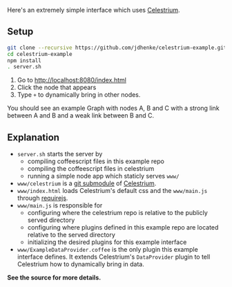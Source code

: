 Here's an extremely simple interface which uses [Celestrium](https://github.com/jdhenke/celestrium).

## Setup

```bash
git clone --recursive https://github.com/jdhenke/celestrium-example.git
cd celestrium-example
npm install
. server.sh
```

1. Go to [http://localhost:8080/index.html](http://localhost:8080/index.html)
2. Click the node that appears
3. Type `+` to dynamically bring in other nodes.

You should see an example Graph with nodes A, B and C with a strong link between A and B and a weak link between B and C.

## Explanation

- `server.sh` starts the server by 
  - compiling coffeescript files in this example repo
  - compiling the coffeescript files in celestrium
  - running a simple node app which staticly serves `www/`
- `www/celestrium` is a [git submodule](http://git-scm.com/book/en/Git-Tools-Submodules) of [Celestrium](https://github.com/jdhenke/celestrium).
- `www/index.html` loads Celestrium's default css and the `www/main.js` through [requirejs](http://requirejs.org/).
- `www/main.js` is responsible for
  - configuring where the celestrium repo is relative to the publicly served directory
  - configuring where plugins defined in this example repo are located relative to the served directory
  - initializing the desired plugins for this example interface
- `www/ExampleDataProvider.coffee` is the only plugin this example interface defines.
It extends Celestrium's `DataProvider` plugin to tell Celestrium how to dynamically bring in data.

**See the source for more details.**
